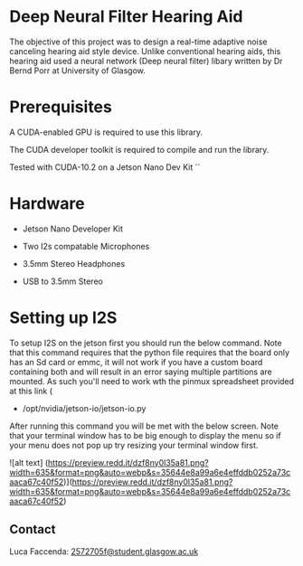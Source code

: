 # Deep Neural Filter Hearing Aid

 The objective of this project was to design a real-time adaptive noise canceling hearing aid style device. Unlike conventional hearing aids, this hearing aid used a neural network (Deep neural filter) libary written by Dr Bernd Porr at University of Glasgow. 
 
# Prerequisites

 A CUDA-enabled GPU is required to use this library.
 
 The CUDA developer toolkit is required to compile and run the library.

 Tested with CUDA-10.2 on a Jetson Nano Dev Kit
``
# Hardware 
- Jetson Nano Developer Kit

- Two I2s compatable Microphones

- 3.5mm Stereo Headphones

- USB to 3.5mm Stereo 

# Setting up I2S
To setup I2S on the jetson first you should run the below command. 
Note that this command requires that the python file requires that the board only has an Sd card or emmc, it will not work if you have a custom board containing both and will result in an error saying multiple partitions are mounted. As such you'll need to work wth the pinmux spreadsheet provided at this link ([
](https://developer.nvidia.com/embedded/downloads)

- /opt/nvidia/jetson-io/jetson-io.py

After running this command you will be met with the below screen. Note that your terminal window has to be big enough to display the menu so if your menu does not pop up try resizing your terminal window first.

![alt text] (https://preview.redd.it/dzf8ny0l35a81.png?width=635&format=png&auto=webp&s=35644e8a99a6e4effddb0252a73caaca67c40f52)](https://preview.redd.it/dzf8ny0l35a81.png?width=635&format=png&auto=webp&s=35644e8a99a6e4effddb0252a73caaca67c40f52)


 

## Contact
Luca Faccenda: 2572705f@student.glasgow.ac.uk
